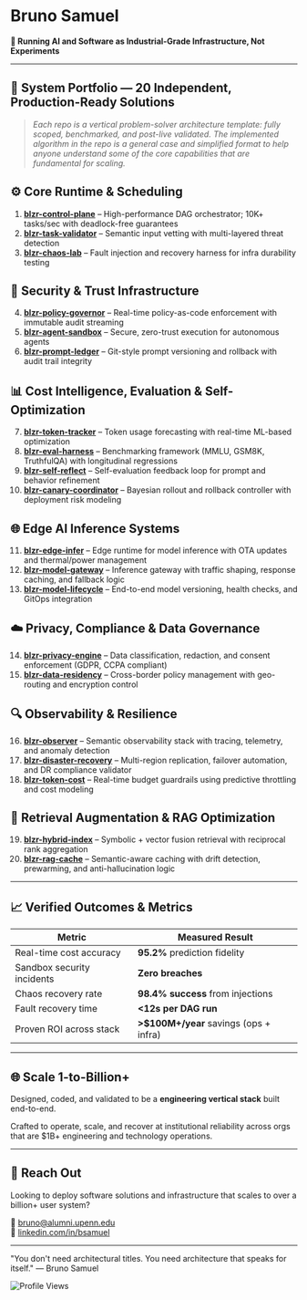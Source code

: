 # Bruno Samuel

**🚧 Running AI and Software as Industrial-Grade Infrastructure, Not Experiments**

---
## 🔩 System Portfolio — 20 Independent, Production-Ready Solutions

> _Each repo is a vertical problem-solver architecture template: fully scoped, benchmarked, and post-live validated._
> _The implemented algorithm in the repo is a general case and simplified format to help anyone understand some of the core capabilities that are fundamental for scaling._

## ⚙️ Core Runtime & Scheduling

1. **[blzr-control-plane](https://github.com/brunosamuel-code/blzr-control-plane)** – High-performance DAG orchestrator; 10K+ tasks/sec with deadlock-free guarantees  
2. **[blzr-task-validator](https://github.com/brunosamuel-code/blzr-task-validator)** – Semantic input vetting with multi-layered threat detection  
3. **[blzr-chaos-lab](https://github.com/brunosamuel-code/blzr-chaos-lab)** – Fault injection and recovery harness for infra durability testing  

## 🔐 Security & Trust Infrastructure

4. **[blzr-policy-governor](https://github.com/brunosamuel-code/blzr-policy-governor)** – Real-time policy-as-code enforcement with immutable audit streaming  
5. **[blzr-agent-sandbox](https://github.com/brunosamuel-code/blzr-agent-sandbox)** – Secure, zero-trust execution for autonomous agents  
6. **[blzr-prompt-ledger](https://github.com/brunosamuel-code/blzr-prompt-ledger)** – Git-style prompt versioning and rollback with audit trail integrity  

## 📊 Cost Intelligence, Evaluation & Self-Optimization

7. **[blzr-token-tracker](https://github.com/brunosamuel-code/blzr-token-tracker)** – Token usage forecasting with real-time ML-based optimization  
8. **[blzr-eval-harness](https://github.com/brunosamuel-code/blzr-eval-harness)** – Benchmarking framework (MMLU, GSM8K, TruthfulQA) with longitudinal regressions  
9. **[blzr-self-reflect](https://github.com/brunosamuel-code/blzr-self-reflect)** – Self-evaluation feedback loop for prompt and behavior refinement  
10. **[blzr-canary-coordinator](https://github.com/brunosamuel-code/blzr-canary-coordinator)** – Bayesian rollout and rollback controller with deployment risk modeling  

## 🌐 Edge AI Inference Systems

11. **[blzr-edge-infer](https://github.com/brunosamuel-code/blzr-edge-infer)** – Edge runtime for model inference with OTA updates and thermal/power management  
12. **[blzr-model-gateway](https://github.com/brunosamuel-code/blzr-model-gateway)** – Inference gateway with traffic shaping, response caching, and fallback logic  
13. **[blzr-model-lifecycle](https://github.com/brunosamuel-code/blzr-model-lifecycle)** – End-to-end model versioning, health checks, and GitOps integration  

## ☁️ Privacy, Compliance & Data Governance

14. **[blzr-privacy-engine](https://github.com/brunosamuel-code/blzr-privacy-engine)** – Data classification, redaction, and consent enforcement (GDPR, CCPA compliant)  
15. **[blzr-data-residency](https://github.com/brunosamuel-code/blzr-data-residency)** – Cross-border policy management with geo-routing and encryption control  

## 🔍 Observability & Resilience

16. **[blzr-observer](https://github.com/brunosamuel-code/blzr-observer)** – Semantic observability stack with tracing, telemetry, and anomaly detection  
17. **[blzr-disaster-recovery](https://github.com/brunosamuel-code/blzr-disaster-recovery)** – Multi-region replication, failover automation, and DR compliance validator  
18. **[blzr-token-cost](https://github.com/brunosamuel-code/blzr-token-cost)** – Real-time budget guardrails using predictive throttling and cost modeling  

## 🔬 Retrieval Augmentation & RAG Optimization

19. **[blzr-hybrid-index](https://github.com/brunosamuel-code/blzr-hybrid-index)** – Symbolic + vector fusion retrieval with reciprocal rank aggregation  
20. **[blzr-rag-cache](https://github.com/brunosamuel-code/blzr-rag-cache)** – Semantic-aware caching with drift detection, prewarming, and anti-hallucination logic  


---

## 📈 Verified Outcomes & Metrics

| Metric                        | Measured Result |
|-----------------------------|-----------------|
| Real-time cost accuracy     | **95.2%** prediction fidelity |
| Sandbox security incidents  | **Zero breaches** |
| Chaos recovery rate         | **98.4% success** from injections |
| Fault recovery time         | **<12s per DAG run** |
| Proven ROI across stack     | **>$100M+/year** savings (ops + infra) |

---

## 🌐 Scale 1-to-Billion+

Designed, coded, and validated to be a **engineering vertical stack** built end-to-end. 

Crafted to operate, scale, and recover at institutional reliability across orgs that are $1B+ engineering and technology operations.

---

## 🤝 Reach Out

Looking to deploy software solutions and infrastructure that scales to over a billion+ user system?

📨 [bruno@alumni.upenn.edu](mailto:bruno@alumni.upenn.edu)  
🔗 [linkedin.com/in/bsamuel](https://linkedin.com/in/bsamuel)

---

"You don't need architectural titles. You need architecture that speaks for itself."
— Bruno Samuel

![Profile Views](https://komarev.com/ghpvc/?username=brunosamuel-code&color=blue)
